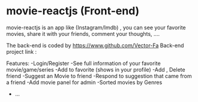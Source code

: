 # movie-reactjs (Front-end)
movie-reactjs is an app like (Instagram/Imdb) , you can see your favorite movies, share it with your friends, comment your thoughts, ....

The back-end is coded by https://www.github.com/Vector-Fa
Back-end project link : 

Features: 
-Login/Register
-See full information of your favorite movie/game/series
-Add to favorite (shows in your profile)
-Add , Delete friend
-Suggest an Movie to friend
-Respond to suggestion that came from a friend 
-Add movie panel for admin
-Sorted movies by Genres 
- ...

